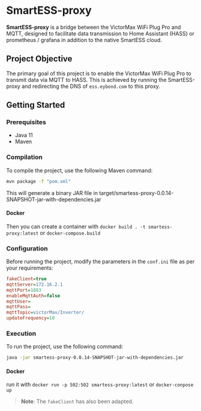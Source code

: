 # SmartESS-proxy

**SmartESS-proxy** is a bridge between the VictorMax WiFi Plug Pro and MQTT, designed to facilitate data transmission to Home Assistant (HASS) or prometheus / grafana in addition to the native SmartESS cloud.

## Project Objective

The primary goal of this project is to enable the VictorMax WiFi Plug Pro to transmit data via MQTT to HASS. This is achieved by running the SmartESS-proxy and redirecting the DNS of `ess.eybond.com` to this proxy.

## Getting Started

### Prerequisites

- Java 11
- Maven

### Compilation

To compile the project, use the following Maven command:

```bash
mvn package -f "pom.xml"
```

This will generate a binary JAR file in target/smartess-proxy-0.0.14-SNAPSHOT-jar-with-dependencies.jar

#### Docker
Then you can create a container with `docker build . -t smartess-proxy:latest` or `docker-compose.build`


### Configuration

Before running the project, modify the parameters in the `conf.ini` file as per your requirements:

```ini
fakeClient=true
mqttServer=172.16.2.1
mqttPort=1883
enableMqttAuth=false
mqttUser=
mqttPass=
mqttTopic=victorMax/Inverter/
updateFrequency=10
```

### Execution

To run the project, use the following command:

```bash
java -jar smartess-proxy-0.0.14-SNAPSHOT-jar-with-dependencies.jar
```

#### Docker
run it with `docker run -p 502:502 smartess-proxy:latest` or `docker-conpose up` 


> **Note**: The `fakeClient` has also been adapted.

